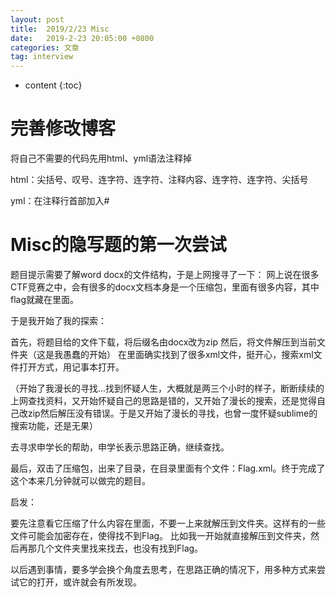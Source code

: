 ```yaml
---
layout: post
title:  2019/2/23 Misc
date:   2019-2-23 20:05:00 +0800
categories: 文章
tag: interview
---
```


* content
{:toc}

完善修改博客
====================================
将自己不需要的代码先用html、yml语法注释掉

html：尖括号、叹号、连字符、连字符、注释内容、连字符、连字符、尖括号

yml：在注释行首部加入#


Misc的隐写题的第一次尝试
====================================
题目提示需要了解word docx的文件结构，于是上网搜寻了一下：
网上说在很多CTF竞赛之中，会有很多的docx文档本身是一个压缩包，里面有很多内容，其中flag就藏在里面。

于是我开始了我的探索：

首先，将题目给的文件下载，将后缀名由docx改为zip
然后，将文件解压到当前文件夹（这是我愚蠢的开始）
在里面确实找到了很多xml文件，挺开心，搜索xml文件打开方式，用记事本打开。

（开始了我漫长的寻找...找到怀疑人生，大概就是两三个小时的样子，断断续续的上网查找资料，又开始怀疑自己的思路是错的，又开始了漫长的搜索，还是觉得自己改zip然后解压没有错误。于是又开始了漫长的寻找，也曾一度怀疑sublime的搜索功能，还是无果）

去寻求申学长的帮助，申学长表示思路正确，继续查找。

最后，双击了压缩包，出来了目录，在目录里面有个文件：Flag.xml。终于完成了这个本来几分钟就可以做完的题目。

启发：

要先注意看它压缩了什么内容在里面，不要一上来就解压到文件夹。这样有的一些文件可能会加密存在，使得找不到Flag。
比如我一开始就直接解压到文件夹，然后再那几个文件夹里找来找去，也没有找到Flag。

以后遇到事情，要多学会换个角度去思考，在思路正确的情况下，用多种方式来尝试它的打开，或许就会有所发现。


